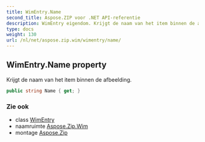 ```yaml
---
title: WimEntry.Name
second_title: Aspose.ZIP voor .NET API-referentie
description: WimEntry eigendom. Krijgt de naam van het item binnen de afbeelding.
type: docs
weight: 130
url: /nl/net/aspose.zip.wim/wimentry/name/
---
```

## WimEntry.Name property

Krijgt de naam van het item binnen de afbeelding.

```csharp
public string Name { get; }
```

### Zie ook

* class [WimEntry](../)
* naamruimte [Aspose.Zip.Wim](../../wimentry/)
* montage [Aspose.Zip](../../../)


